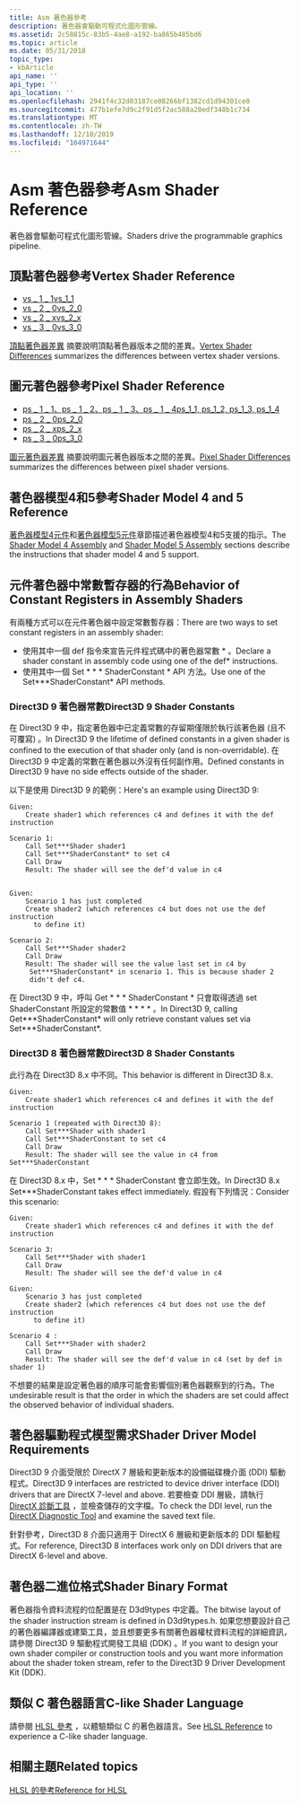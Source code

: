 ```yaml
---
title: Asm 著色器參考
description: 著色器會驅動可程式化圖形管線。
ms.assetid: 2c58815c-83b5-4ae8-a192-ba865b485bd6
ms.topic: article
ms.date: 05/31/2018
topic_type:
- kbArticle
api_name: ''
api_type: ''
api_location: ''
ms.openlocfilehash: 2941f4c32d03187ce08266bf1382cd1d94301ce0
ms.sourcegitcommit: 477b1efe7d9c2f91d5f2ac588a20edf348b1c734
ms.translationtype: MT
ms.contentlocale: zh-TW
ms.lasthandoff: 12/10/2019
ms.locfileid: "104971644"
---
```

# <a name="asm-shader-reference"></a><span data-ttu-id="f833b-103">Asm 著色器參考</span><span class="sxs-lookup"><span data-stu-id="f833b-103">Asm Shader Reference</span></span>

<span data-ttu-id="f833b-104">著色器會驅動可程式化圖形管線。</span><span class="sxs-lookup"><span data-stu-id="f833b-104">Shaders drive the programmable graphics pipeline.</span></span>

## <a name="vertex-shader-reference"></a><span data-ttu-id="f833b-105">頂點著色器參考</span><span class="sxs-lookup"><span data-stu-id="f833b-105">Vertex Shader Reference</span></span>

-   [<span data-ttu-id="f833b-106">vs \_ 1 \_ 1</span><span class="sxs-lookup"><span data-stu-id="f833b-106">vs\_1\_1</span></span>](dx9-graphics-reference-asm-vs-1-1.md)
-   [<span data-ttu-id="f833b-107">vs \_ 2 \_ 0</span><span class="sxs-lookup"><span data-stu-id="f833b-107">vs\_2\_0</span></span>](dx9-graphics-reference-asm-vs-2-0.md)
-   [<span data-ttu-id="f833b-108">vs \_ 2 \_ x</span><span class="sxs-lookup"><span data-stu-id="f833b-108">vs\_2\_x</span></span>](dx9-graphics-reference-asm-vs-2-x.md)
-   [<span data-ttu-id="f833b-109">vs \_ 3 \_ 0</span><span class="sxs-lookup"><span data-stu-id="f833b-109">vs\_3\_0</span></span>](dx9-graphics-reference-asm-vs-3-0.md)

<span data-ttu-id="f833b-110">[頂點著色器差異](dx9-graphics-reference-asm-vs-differences.md) 摘要說明頂點著色器版本之間的差異。</span><span class="sxs-lookup"><span data-stu-id="f833b-110">[Vertex Shader Differences](dx9-graphics-reference-asm-vs-differences.md) summarizes the differences between vertex shader versions.</span></span>

## <a name="pixel-shader-reference"></a><span data-ttu-id="f833b-111">圖元著色器參考</span><span class="sxs-lookup"><span data-stu-id="f833b-111">Pixel Shader Reference</span></span>

-   [<span data-ttu-id="f833b-112">ps \_ 1 \_ 1、ps \_ 1 \_ 2、ps \_ 1 \_ 3、ps \_ 1 \_ 4</span><span class="sxs-lookup"><span data-stu-id="f833b-112">ps\_1\_1, ps\_1\_2, ps\_1\_3, ps\_1\_4</span></span>](dx9-graphics-reference-asm-ps-1-x.md)
-   [<span data-ttu-id="f833b-113">ps \_ 2 \_ 0</span><span class="sxs-lookup"><span data-stu-id="f833b-113">ps\_2\_0</span></span>](dx9-graphics-reference-asm-ps-2-0.md)
-   [<span data-ttu-id="f833b-114">ps \_ 2 \_ x</span><span class="sxs-lookup"><span data-stu-id="f833b-114">ps\_2\_x</span></span>](dx9-graphics-reference-asm-ps-2-x.md)
-   [<span data-ttu-id="f833b-115">ps \_ 3 \_ 0</span><span class="sxs-lookup"><span data-stu-id="f833b-115">ps\_3\_0</span></span>](dx9-graphics-reference-asm-ps-3-0.md)

<span data-ttu-id="f833b-116">[圖元著色器差異](dx9-graphics-reference-asm-ps-differences.md) 摘要說明圖元著色器版本之間的差異。</span><span class="sxs-lookup"><span data-stu-id="f833b-116">[Pixel Shader Differences](dx9-graphics-reference-asm-ps-differences.md) summarizes the differences between pixel shader versions.</span></span>

## <a name="shader-model-4-and-5-reference"></a><span data-ttu-id="f833b-117">著色器模型4和5參考</span><span class="sxs-lookup"><span data-stu-id="f833b-117">Shader Model 4 and 5 Reference</span></span>

<span data-ttu-id="f833b-118">[著色器模型4元件](dx-graphics-hlsl-sm4-asm.md)和[著色器模型5元件](shader-model-5-assembly--directx-hlsl-.md)章節描述著色器模型4和5支援的指示。</span><span class="sxs-lookup"><span data-stu-id="f833b-118">The [Shader Model 4 Assembly](dx-graphics-hlsl-sm4-asm.md) and [Shader Model 5 Assembly](shader-model-5-assembly--directx-hlsl-.md) sections describe the instructions that shader model 4 and 5 support.</span></span>

## <a name="behavior-of-constant-registers-in-assembly-shaders"></a><span data-ttu-id="f833b-119">元件著色器中常數暫存器的行為</span><span class="sxs-lookup"><span data-stu-id="f833b-119">Behavior of Constant Registers in Assembly Shaders</span></span>

<span data-ttu-id="f833b-120">有兩種方式可以在元件著色器中設定常數暫存器：</span><span class="sxs-lookup"><span data-stu-id="f833b-120">There are two ways to set constant registers in an assembly shader:</span></span>

-   <span data-ttu-id="f833b-121">使用其中一個 def 指令來宣告元件程式碼中的著色器常數 \* 。</span><span class="sxs-lookup"><span data-stu-id="f833b-121">Declare a shader constant in assembly code using one of the def\* instructions.</span></span>
-   <span data-ttu-id="f833b-122">使用其中一個 Set \* \* \* ShaderConstant \* API 方法。</span><span class="sxs-lookup"><span data-stu-id="f833b-122">Use one of the Set\*\*\*ShaderConstant\* API methods.</span></span>

### <a name="direct3d-9-shader-constants"></a><span data-ttu-id="f833b-123">Direct3D 9 著色器常數</span><span class="sxs-lookup"><span data-stu-id="f833b-123">Direct3D 9 Shader Constants</span></span>

<span data-ttu-id="f833b-124">在 Direct3D 9 中，指定著色器中已定義常數的存留期僅限於執行該著色器 (且不可覆寫) 。</span><span class="sxs-lookup"><span data-stu-id="f833b-124">In Direct3D 9 the lifetime of defined constants in a given shader is confined to the execution of that shader only (and is non-overridable).</span></span> <span data-ttu-id="f833b-125">在 Direct3D 9 中定義的常數在著色器以外沒有任何副作用。</span><span class="sxs-lookup"><span data-stu-id="f833b-125">Defined constants in Direct3D 9 have no side effects outside of the shader.</span></span>

<span data-ttu-id="f833b-126">以下是使用 Direct3D 9 的範例：</span><span class="sxs-lookup"><span data-stu-id="f833b-126">Here's an example using Direct3D 9:</span></span>


```
Given: 
    Create shader1 which references c4 and defines it with the def instruction

Scenario 1:
    Call Set***Shader shader1
    Call Set***ShaderConstant* to set c4
    Call Draw
    Result: The shader will see the def'd value in c4

    
Given: 
    Scenario 1 has just completed
    Create shader2 (which references c4 but does not use the def instruction
      to define it) 

Scenario 2: 
    Call Set***Shader shader2
    Call Draw
    Result: The shader will see the value last set in c4 by 
     Set***ShaderConstant* in scenario 1. This is because shader 2 
     didn't def c4.
```



<span data-ttu-id="f833b-127">在 Direct3D 9 中，呼叫 Get \* \* \* ShaderConstant \* 只會取得透過 set ShaderConstant 所設定的常數值 \* \* \* \* 。</span><span class="sxs-lookup"><span data-stu-id="f833b-127">In Direct3D 9, calling Get\*\*\*ShaderConstant\* will only retrieve constant values set via Set\*\*\*ShaderConstant\*.</span></span>

### <a name="direct3d-8-shader-constants"></a><span data-ttu-id="f833b-128">Direct3D 8 著色器常數</span><span class="sxs-lookup"><span data-stu-id="f833b-128">Direct3D 8 Shader Constants</span></span>

<span data-ttu-id="f833b-129">此行為在 Direct3D 8.x 中不同。</span><span class="sxs-lookup"><span data-stu-id="f833b-129">This behavior is different in Direct3D 8.x.</span></span>


```
Given:
    Create shader1 which references c4 and defines it with the def instruction

Scenario 1 (repeated with Direct3D 8):
    Call Set***Shader with shader1
    Call Set***ShaderConstant to set c4
    Call Draw
    Result: The shader will see the value in c4 from Set***ShaderConstant
```



<span data-ttu-id="f833b-130">在 Direct3D 8.x 中，Set \* \* \* ShaderConstant 會立即生效。</span><span class="sxs-lookup"><span data-stu-id="f833b-130">In Direct3D 8.x Set\*\*\*ShaderConstant takes effect immediately.</span></span> <span data-ttu-id="f833b-131">假設有下列情況：</span><span class="sxs-lookup"><span data-stu-id="f833b-131">Consider this scenario:</span></span>


```
Given:
    Create shader1 which references c4 and defines it with the def instruction
    
Scenario 3:
    Call Set***Shader with shader1
    Call Draw
    Result: The shader will see the def'd value in c4

Given:
    Scenario 3 has just completed
    Create shader2 (which references c4 but does not use the def instruction 
      to define it)     
    
Scenario 4 :    
    Call Set***Shader with shader2
    Call Draw
    Result: The shader will see the def'd value in c4 (set by def in shader 1)
```



<span data-ttu-id="f833b-132">不想要的結果是設定著色器的順序可能會影響個別著色器觀察到的行為。</span><span class="sxs-lookup"><span data-stu-id="f833b-132">The undesirable result is that the order in which the shaders are set could affect the observed behavior of individual shaders.</span></span>

## <a name="shader-driver-model-requirements"></a><span data-ttu-id="f833b-133">著色器驅動程式模型需求</span><span class="sxs-lookup"><span data-stu-id="f833b-133">Shader Driver Model Requirements</span></span>

<span data-ttu-id="f833b-134">Direct3D 9 介面受限於 DirectX 7 層級和更新版本的設備磁碟機介面 (DDI) 驅動程式。</span><span class="sxs-lookup"><span data-stu-id="f833b-134">Direct3D 9 interfaces are restricted to device driver interface (DDI) drivers that are DirectX 7-level and above.</span></span> <span data-ttu-id="f833b-135">若要檢查 DDI 層級，請執行 [DirectX 診斷工具](https://msdn.microsoft.com/library/Ee416792(v=VS.85).aspx) ，並檢查儲存的文字檔。</span><span class="sxs-lookup"><span data-stu-id="f833b-135">To check the DDI level, run the [DirectX Diagnostic Tool](https://msdn.microsoft.com/library/Ee416792(v=VS.85).aspx) and examine the saved text file.</span></span>

<span data-ttu-id="f833b-136">針對參考，Direct3D 8 介面只適用于 DirectX 6 層級和更新版本的 DDI 驅動程式。</span><span class="sxs-lookup"><span data-stu-id="f833b-136">For reference, Direct3D 8 interfaces work only on DDI drivers that are DirectX 6-level and above.</span></span>

## <a name="shader-binary-format"></a><span data-ttu-id="f833b-137">著色器二進位格式</span><span class="sxs-lookup"><span data-stu-id="f833b-137">Shader Binary Format</span></span>

<span data-ttu-id="f833b-138">著色器指令資料流程的位配置是在 D3d9types 中定義。</span><span class="sxs-lookup"><span data-stu-id="f833b-138">The bitwise layout of the shader instruction stream is defined in D3d9types.h.</span></span> <span data-ttu-id="f833b-139">如果您想要設計自己的著色器編譯器或建築工具，並且想要更多有關著色器權杖資料流程的詳細資訊，請參閱 Direct3D 9 驅動程式開發工具組 (DDK) 。</span><span class="sxs-lookup"><span data-stu-id="f833b-139">If you want to design your own shader compiler or construction tools and you want more information about the shader token stream, refer to the Direct3D 9 Driver Development Kit (DDK).</span></span>

## <a name="c-like-shader-language"></a><span data-ttu-id="f833b-140">類似 C 著色器語言</span><span class="sxs-lookup"><span data-stu-id="f833b-140">C-like Shader Language</span></span>

<span data-ttu-id="f833b-141">請參閱 [HLSL 參考](dx-graphics-hlsl-reference.md) ，以體驗類似 C 的著色器語言。</span><span class="sxs-lookup"><span data-stu-id="f833b-141">See [HLSL Reference](dx-graphics-hlsl-reference.md) to experience a C-like shader language.</span></span>

## <a name="related-topics"></a><span data-ttu-id="f833b-142">相關主題</span><span class="sxs-lookup"><span data-stu-id="f833b-142">Related topics</span></span>

<dl> <dt>

[<span data-ttu-id="f833b-143">HLSL 的參考</span><span class="sxs-lookup"><span data-stu-id="f833b-143">Reference for HLSL</span></span>](dx-graphics-hlsl-reference.md)
</dt> </dl>

 

 




